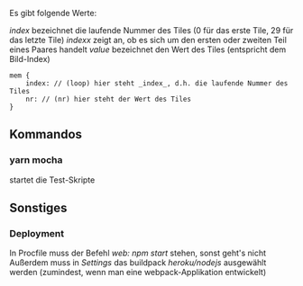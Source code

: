 Es gibt folgende Werte:

_index_ bezeichnet die laufende Nummer des Tiles (0 für das erste Tile, 29 für das letzte Tile)
_indexx_ zeigt an, ob es sich um den ersten oder zweiten Teil eines Paares handelt
_value_ bezeichnet den Wert des Tiles (entspricht dem Bild-Index)

```
mem {
    index: // (loop) hier steht _index_, d.h. die laufende Nummer des Tiles
    nr: // (nr) hier steht der Wert des Tiles
}
```

## Kommandos

### yarn mocha

startet die Test-Skripte

## Sonstiges

### Deployment

In Procfile muss der Befehl _web: npm start_ stehen, sonst geht's nicht
Außerdem muss in _Settings_ das buildpack _heroku/nodejs_ ausgewählt werden (zumindest, wenn man eine webpack-Applikation entwickelt)
